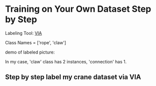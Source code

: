 # Training on Your Own Dataset Step by Step
Labeling Tool: [VIA](http://www.robots.ox.ac.uk/~vgg/software/via/)

Class Names = ['rope', 'claw']

demo of labeled picture:

In my case, 'claw' class has 2 instances, 'connection' has 1.
## Step by step label my crane dataset via VIA


